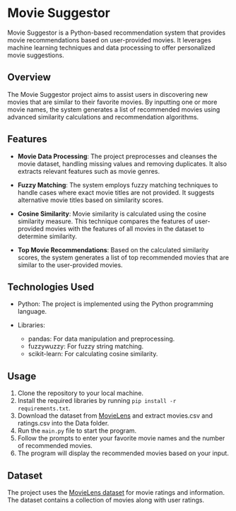 # Movie Suggestor

Movie Suggestor is a Python-based recommendation system that provides movie recommendations based on user-provided movies. It leverages machine learning techniques and data processing to offer personalized movie suggestions.

## Overview

The Movie Suggestor project aims to assist users in discovering new movies that are similar to their favorite movies. By inputting one or more movie names, the system generates a list of recommended movies using advanced similarity calculations and recommendation algorithms.

## Features

- **Movie Data Processing**: The project preprocesses and cleanses the movie dataset, handling missing values and removing duplicates. It also extracts relevant features such as movie genres.

- **Fuzzy Matching**: The system employs fuzzy matching techniques to handle cases where exact movie titles are not provided. It suggests alternative movie titles based on similarity scores.

- **Cosine Similarity**: Movie similarity is calculated using the cosine similarity measure. This technique compares the features of user-provided movies with the features of all movies in the dataset to determine similarity.

- **Top Movie Recommendations**: Based on the calculated similarity scores, the system generates a list of top recommended movies that are similar to the user-provided movies.

## Technologies Used

- Python: The project is implemented using the Python programming language.

- Libraries:
  - pandas: For data manipulation and preprocessing.
  - fuzzywuzzy: For fuzzy string matching.
  - scikit-learn: For calculating cosine similarity.

## Usage

1. Clone the repository to your local machine.
2. Install the required libraries by running `pip install -r requirements.txt`.
3. Download the dataset from [MovieLens](https://grouplens.org/datasets/movielens/) and extract movies.csv and ratings.csv into the Data folder.
4. Run the `main.py` file to start the program.
5. Follow the prompts to enter your favorite movie names and the number of recommended movies.
6. The program will display the recommended movies based on your input.

## Dataset

The project uses the [MovieLens dataset](https://grouplens.org/datasets/movielens/) for movie ratings and information. The dataset contains a collection of movies along with user ratings.
